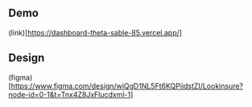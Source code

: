 ## Demo

(link)[https://dashboard-theta-sable-85.vercel.app/]

## Design

(figma)[https://www.figma.com/design/wiQgD1NL5Ft6KQPijdstZI/Lookinsure?node-id=0-1&t=Tnx4Z8JxFlucdxml-1]
